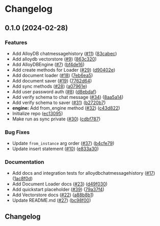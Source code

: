 # Changelog

## 0.1.0 (2024-02-28)


### Features

* Add AlloyDB chatmessagehistory ([#11](https://github.com/googleapis/langchain-google-alloydb-pg-python/issues/11)) ([83cabec](https://github.com/googleapis/langchain-google-alloydb-pg-python/commit/83cabec291aef67c5e3fd6dd32c683092484b934))
* Add alloydb vectorstore ([#9](https://github.com/googleapis/langchain-google-alloydb-pg-python/issues/9)) ([863c320](https://github.com/googleapis/langchain-google-alloydb-pg-python/commit/863c3203dfb73bded159c60b60aba6534f94b7f4))
* Add AlloyDBEngine ([#7](https://github.com/googleapis/langchain-google-alloydb-pg-python/issues/7)) ([bf4de16](https://github.com/googleapis/langchain-google-alloydb-pg-python/commit/bf4de163ffc6ccc4f6852eaba17c0fb15d2b4c37))
* Add create methods for Loader ([#29](https://github.com/googleapis/langchain-google-alloydb-pg-python/issues/29)) ([d90402e](https://github.com/googleapis/langchain-google-alloydb-pg-python/commit/d90402e063e86ffa727baf37f334c32707410b94))
* Add document loader ([#18](https://github.com/googleapis/langchain-google-alloydb-pg-python/issues/18)) ([7eb6ea5](https://github.com/googleapis/langchain-google-alloydb-pg-python/commit/7eb6ea5eb987965f4e2a900239e8016b5dda8925))
* Add document saver ([#19](https://github.com/googleapis/langchain-google-alloydb-pg-python/issues/19)) ([7762d64](https://github.com/googleapis/langchain-google-alloydb-pg-python/commit/7762d64efce21e7a27f0b2e917290a4e1272c6f1))
* Add sync methods ([#28](https://github.com/googleapis/langchain-google-alloydb-pg-python/issues/28)) ([a07961e](https://github.com/googleapis/langchain-google-alloydb-pg-python/commit/a07961e50ca959350f9156aadf79de4dce12d21d))
* Add user password auth ([#8](https://github.com/googleapis/langchain-google-alloydb-pg-python/issues/8)) ([d8ebdaf](https://github.com/googleapis/langchain-google-alloydb-pg-python/commit/d8ebdafc3945d93305f8b45dfb974090279d27ce))
* Add verify schema to chat message ([#34](https://github.com/googleapis/langchain-google-alloydb-pg-python/issues/34)) ([8aa5a14](https://github.com/googleapis/langchain-google-alloydb-pg-python/commit/8aa5a14baf9299f63ffdb9ca2e4ae40a2f38cfd2))
* Add verify schema to saver ([#31](https://github.com/googleapis/langchain-google-alloydb-pg-python/issues/31)) ([b2720b7](https://github.com/googleapis/langchain-google-alloydb-pg-python/commit/b2720b7910bf5bf3904422dadc7c1631fdbe4c96))
* **engine:** Add from_engine method ([#32](https://github.com/googleapis/langchain-google-alloydb-pg-python/issues/32)) ([c43d822](https://github.com/googleapis/langchain-google-alloydb-pg-python/commit/c43d82239fb47233429eb284c12e1dcb4f5bfd7d))
* Initialize repo ([ec13095](https://github.com/googleapis/langchain-google-alloydb-pg-python/commit/ec130957b2101ebb526c1715de75cc4c90ee1860))
* Make run as sync private ([#30](https://github.com/googleapis/langchain-google-alloydb-pg-python/issues/30)) ([cdbf787](https://github.com/googleapis/langchain-google-alloydb-pg-python/commit/cdbf787ebf315b2117d869e21ae650257ac76f72))


### Bug Fixes

* Update `from_instance` arg order ([#37](https://github.com/googleapis/langchain-google-alloydb-pg-python/issues/37)) ([b4cfe79](https://github.com/googleapis/langchain-google-alloydb-pg-python/commit/b4cfe79800e595cb312bd408e6fad871d35b9d13))
* Update insert statement ([#10](https://github.com/googleapis/langchain-google-alloydb-pg-python/issues/10)) ([e833a30](https://github.com/googleapis/langchain-google-alloydb-pg-python/commit/e833a3018159cb2ec1eee2158a574ada579985ee))


### Documentation

* Add docs and integration tests for alloydbchatmessagehistory ([#17](https://github.com/googleapis/langchain-google-alloydb-pg-python/issues/17)) ([1ac8f0d](https://github.com/googleapis/langchain-google-alloydb-pg-python/commit/1ac8f0d93adbd8e6757dde186157944457265095))
* Add Document Loader docs ([#23](https://github.com/googleapis/langchain-google-alloydb-pg-python/issues/23)) ([d49f030](https://github.com/googleapis/langchain-google-alloydb-pg-python/commit/d49f030362f4642ace068e2f8ce1d1f3d94e569c))
* Add quickstart placeholder ([#39](https://github.com/googleapis/langchain-google-alloydb-pg-python/issues/39)) ([79a37f4](https://github.com/googleapis/langchain-google-alloydb-pg-python/commit/79a37f4e6c4c3d6e7578324f8c29c9bfbebc03c4))
* Add Vectorstore docs ([#22](https://github.com/googleapis/langchain-google-alloydb-pg-python/issues/22)) ([a88b8b1](https://github.com/googleapis/langchain-google-alloydb-pg-python/commit/a88b8b163b776c885a8b6ce68119d5d75d3bb7c0))
* Update README.md ([#27](https://github.com/googleapis/langchain-google-alloydb-pg-python/issues/27)) ([bc98f00](https://github.com/googleapis/langchain-google-alloydb-pg-python/commit/bc98f007e3813e3b4720beba65074d7732cb9ad6))

## Changelog

